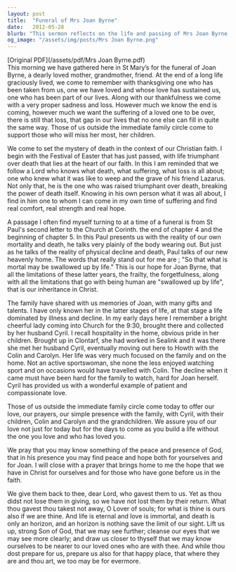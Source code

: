 ```yaml
---
layout: post
title:  "Funeral of Mrs Joan Byrne"
date:   2012-05-28
blurb: "This sermon reflects on the life and passing of Mrs Joan Byrne, a dearly loved mother, grandmother, and friend. It discusses the Christian perspective on death, the hope in Christ, and the comfort found in faith during times of loss. The sermon also shares memories of Joan and highlights the support of her family."
og_image: "/assets/img/posts/Mrs Joan Byrne.png"
---
```

[Original PDF](/assets/pdf/Mrs Joan Byrne.pdf)    
This morning we have gathered here in St Mary’s for the funeral of Joan Byrne, a dearly loved mother, grandmother, friend. At the end of a long life graciously lived, we come to remember with thanksgiving one who has been taken from us, one we have loved and whose love has sustained us, one who has been part of our lives. Along with our thankfulness we come with a very proper sadness and loss. However much we know the end is coming, however much we want the suffering of a loved one to be over, there is still that loss, that gap in our lives that no one else can fill in quite the same way. Those of us outside the immediate family circle come to support those who will miss her most, her children.

We come to set the mystery of death in the context of our Christian faith. I begin with the Festival of Easter that has just passed, with life triumphant over death that lies at the heart of our faith. In this I am reminded that we follow a Lord who knows what death, what suffering, what loss is all about; one who knew what it was like to weep and the grave of his friend Lazarus. Not only that, he is the one who was raised triumphant over death, breaking the power of death itself. Knowing in his own person what it was all about, I find in him one to whom I can come in my own time of suffering and find real comfort, real strength and real hope.

A passage I often find myself turning to at a time of a funeral is from St Paul's second letter to the Church at Corinth. the end of chapter 4 and the beginning of chapter 5. In this Paul presents us with the reality of our own mortality and death, he talks very plainly of the body wearing out. But just as he talks of the reality of physical decline and death, Paul talks of our new heavenly home. The words that really stand out for me are ; "So that what is mortal may be swallowed up by life." This is our hope for Joan Byrne, that all the limitations of these latter years, the frailty, the forgetfulness, along with all the limitations that go with being human are "swallowed up by life", that is our inheritance in Christ.

The family have shared with us memories of Joan, with many gifts and talents. I have only known her in the latter stages of life, at that stage a life dominated by illness and decline. In my early days here I remember a bright cheerful lady coming into Church for the 9:30, brought there and collected by her husband Cyril. I recall hospitality in the home, obvious pride in her children. Brought up in Clontarf, she had worked in Sealink and it was there she met her husband Cyril, eventually moving out here to Howth with the Colin and Carolyn. Her life was very much focused on the family and on the home. Not an active sportswoman, she none the less enjoyed watching sport and on occasions would have travelled with Colin. The decline when it came must have been hard for the family to watch, hard for Joan herself. Cyril has provided us with a wonderful example of patient and compassionate love.

Those of us outside the immediate family circle come today to offer our love, our prayers, our simple presence with the family, with Cyril, with their children, Colin and Carolyn and the grandchildren. We assure you of our love not just for today but for the days to come as you build a life without the one you love and who has loved you.

We pray that you may know something of the peace and presence of God, that in his presence you may find peace and hope both for yourselves and for Joan. I will close with a prayer that brings home to me the hope that we have in Christ for ourselves and for those who have gone before us in the faith.

We give them back to thee, dear Lord, who gavest them to us. Yet as thou didst not lose them in giving, so we have not lost them by their return. What thou gavest thou takest not away, O Lover of souls; for what is thine is ours also if we are thine. And life is eternal and love is immortal, and death is only an horizon, and an horizon is nothing save the limit of our sight. Lift us up, strong Son of God, that we may see further; cleanse our eyes that we may see more clearly; and draw us closer to thyself that we may know ourselves to be nearer to our loved ones who are with thee. And while thou dost prepare for us, prepare us also for that happy place, that where they are and thou art, we too may be for evermore.
